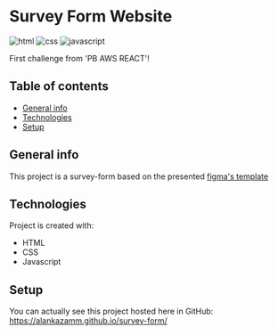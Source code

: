 # Survey Form Website
![html](https://img.shields.io/badge/HTML5-E34F26?style=for-the-badge&logo=html5&logoColor=white)
![css](https://img.shields.io/badge/CSS3-1572B6?style=for-the-badge&logo=css3&logoColor=white)
![javascript](https://img.shields.io/badge/JavaScript-F7DF1E?style=for-the-badge&logo=javascript&logoColor=black)

First challenge from 'PB AWS REACT'!

## Table of contents
* [General info](#general-info)
* [Technologies](#technologies)
* [Setup](#setup)

## General info
This project is a survey-form based on the presented [figma's template](https://www.figma.com/file/5I2a5ibNzVl3B0IyLnvKp3/survey-form---desktop-type-(Community)-(Copy)?node-id=0%3A1&t=wLYEkX7x4PX3Koqg-0)
	
## Technologies
Project is created with:
* HTML 
* CSS 
* Javascript
	
## Setup
You can actually see this project hosted here in GitHub:
https://alankazamm.github.io/survey-form/

